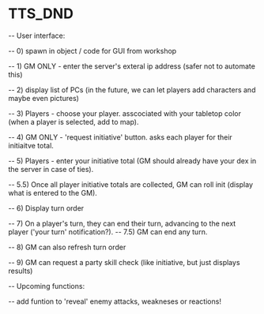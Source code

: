 # TTS_DND

-- User interface:

-- 0) spawn in object / code for GUI from workshop 

-- 1) GM ONLY - enter the server's exteral ip address (safer not to automate this) 

-- 2) display list of PCs (in the future, we can let players add characters and maybe even pictures) 

-- 3) Players - choose your player. asscociated with your tabletop color (when a player is selected, add to map). 

-- 4) GM ONLY - 'request initiative' button. asks each player for their initiaitve total. 

-- 5) Players - enter your initiative total (GM should already have your dex in the server in case of ties). 

  -- 5.5) Once all player initiative totals are collected, GM can roll init (display what is entered to the GM). 

-- 6) Display turn order 

-- 7) On a player's turn, they can end their turn, advancing to the next player ('your turn' notification?). 
  -- 7.5) GM can end any turn. 

-- 8) GM can also refresh turn order 

-- 9) GM can request a party skill check (like initiative, but just displays results)


-- Upcoming functions: 

-- add funtion to 'reveal' enemy attacks, weakneses or reactions! 
